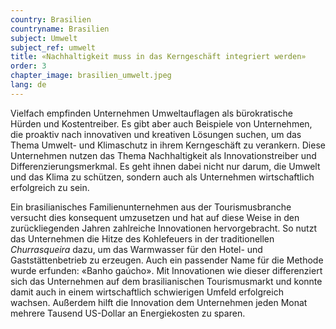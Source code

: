 ```yaml
---
country: Brasilien
countryname: Brasilien
subject: Umwelt
subject_ref: umwelt
title: «Nachhaltigkeit muss in das Kerngeschäft integriert werden»
order: 3
chapter_image: brasilien_umwelt.jpeg
lang: de
---
```

<div class="content" markdown="1">
Vielfach empfinden Unternehmen Umweltauflagen als bürokratische Hürden und Kostentreiber. Es gibt aber auch Beispiele von Unternehmen, die proaktiv nach innovativen und kreativen Lösungen suchen, um das Thema Umwelt- und Klimaschutz in ihrem Kerngeschäft zu verankern. Diese Unternehmen nutzen das Thema Nachhaltigkeit als Innovationstreiber und Differenzierungsmerkmal. Es geht ihnen dabei nicht nur darum, die Umwelt und das Klima zu schützen, sondern auch als Unternehmen wirtschaftlich erfolgreich zu sein.

Ein brasilianisches Familienunternehmen aus der Tourismusbranche versucht dies konsequent umzusetzen und hat auf diese Weise in den zurückliegenden Jahren zahlreiche Innovationen hervorgebracht. So nutzt das Unternehmen die Hitze des Kohlefeuers in der traditionellen _Churrasqueira_ dazu, um das Warmwasser für den Hotel- und Gaststättenbetrieb zu erzeugen. Auch ein passender Name für die Methode wurde erfunden: «Banho gaúcho». Mit Innovationen wie dieser differenziert sich das Unternehmen auf dem brasilianischen Tourismusmarkt und konnte damit auch in einem wirtschaftlich schwierigen Umfeld erfolgreich wachsen. Außerdem hilft die Innovation dem Unternehmen jeden Monat mehrere Tausend US-Dollar an Energiekosten zu sparen.
</div>
